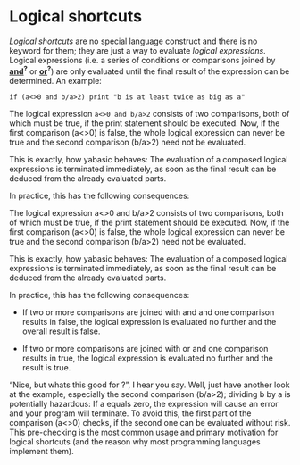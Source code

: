 # Logical shortcuts

*Logical shortcuts* are no special language construct and there is no keyword for them; they are just a way to evaluate *logical expressions*. Logical expressions (i.e. a series of conditions or comparisons joined by [**and**]()<sup>**?**</sup> or [**or**]()<sup>**?**</sup>) are only evaluated until the final result of the expression can be determined. An example:

```basic
if (a<>0 and b/a>2) print "b is at least twice as big as a"
```

The logical expression ```a<>0 and b/a>2``` consists of two comparisons, both of which must be true, if the print statement should be executed. Now, if the first comparison (a<>0) is false, the whole logical expression can never be true and the second comparison (b/a>2) need not be evaluated.

This is exactly, how yabasic behaves: The evaluation of a composed logical expressions is terminated immediately, as soon as the final result can be deduced from the already evaluated parts.

In practice, this has the following consequences:

The logical expression a<>0 and b/a>2 consists of two comparisons, both of which must be true, if the print statement should be executed. Now, if the first comparison (a<>0) is false, the whole logical expression can never be true and the second comparison (b/a>2) need not be evaluated.

This is exactly, how yabasic behaves: The evaluation of a composed logical expressions is terminated immediately, as soon as the final result can be deduced from the already evaluated parts.

In practice, this has the following consequences:

* If two or more comparisons are joined with and and one comparison results in false, the logical expression is evaluated no further and the overall result is false.

* If two or more comparisons are joined with or and one comparison results in true, the logical expression is evaluated no further and the result is true.

“Nice, but whats this good for ?”, I hear you say. Well, just have another look at the example, especially the second comparison (b/a>2); dividing b by a is potentially hazardous: If a equals zero, the expression will cause an error and your program will terminate. To avoid this, the first part of the comparison (a<>0) checks, if the second one can be evaluated without risk. This pre-checking is the most common usage and primary motivation for logical shortcuts (and the reason why most programming languages implement them).
